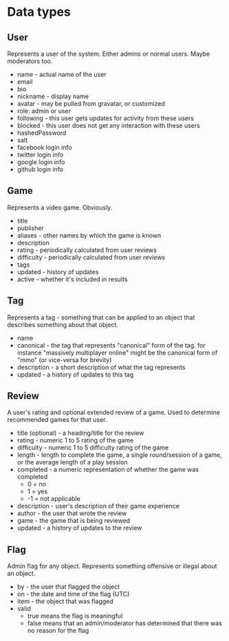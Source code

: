 # Data types

## User

Represents a user of the system. Either admins or normal users. Maybe moderators too.

* name - actual name of the user
* email
* bio
* nickname - display name
* avatar - may be pulled from gravatar, or customized
* role: admin or user
* following - this user gets updates for activity from these users
* blocked - this user does not get any interaction with these users
* hashedPassword
* salt
* facebook login info
* twitter login info
* google login info
* github login info

## Game

Represents a video game. Obviously.

* title
* publisher
* aliases - other names by which the game is known
* description
* rating - periodically calculated from user reviews
* difficulty - periodically calculated from user reviews
* tags
* updated - history of updates
* active - whether it's included in results

## Tag

Represents a tag - something that can be applied to an object that describes something about that object.

* name
* canonical - the tag that represents "canonical" form of the tag. for instance "massively multiplayer online" might be the canonical form of "mmo" (or vice-versa for brevity)
* description - a short description of what the tag represents
* updated - a history of updates to this tag

## Review

A user's rating and optional extended review of a game. Used to determine recommended games for that user.

* title (optional) - a heading/title for the review
* rating - numeric 1 to 5 rating of the game
* difficulty - numeric 1 to 5 difficulty rating of the game
* length - length to complete the game, a single round/session of a game, or the average length of a play session
* completed - a numeric representation of whether the game was completed 
  * 0 = no
  * 1 = yes
  * -1 = not applicable
* description - user's description of their game experience
* author - the user that wrote the review
* game - the game that is being reviewed
* updated - a history of updates to the review

## Flag

Admin flag for any object. Represents something offensive or illegal about an object.

* by - the user that flagged the object
* on - the date and time of the flag (UTC)
* item - the object that was flagged
* valid
  * true means the flag is meaningful
  * false means that an admin/moderator has determined that there was no reason for the flag 
